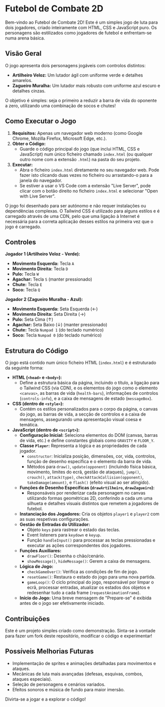 # Futebol de Combate 2D

Bem-vindo ao Futebol de Combate 2D! Este é um simples jogo de luta para dois jogadores, criado inteiramente com HTML, CSS e JavaScript puro. Os personagens são estilizados como jogadores de futebol e enfrentam-se numa arena básica.

## Visão Geral

O jogo apresenta dois personagens jogáveis com controlos distintos:

* **Artilheiro Veloz:** Um lutador ágil com uniforme verde e detalhes amarelos.
* **Zagueiro Muralha:** Um lutador mais robusto com uniforme azul escuro e detalhes cinzas.

O objetivo é simples: seja o primeiro a reduzir a barra de vida do oponente a zero, utilizando uma combinação de socos e chutes!

## Como Executar o Jogo

1.  **Requisitos:** Apenas um navegador web moderno (como Google Chrome, Mozilla Firefox, Microsoft Edge, etc.).
2.  **Obter o Código:**
    * Guarde o código principal do jogo (que inclui HTML, CSS e JavaScript) num único ficheiro chamado `index.html` (ou qualquer outro nome com a extensão `.html`) na pasta do seu projeto.
3.  **Executar:**
    * Abra o ficheiro `index.html` diretamente no seu navegador web. Pode fazer isto clicando duas vezes no ficheiro ou arrastando-o para a janela do navegador.
    * Se estiver a usar o VS Code com a extensão "Live Server", pode clicar com o botão direito no ficheiro `index.html` e selecionar "Open with Live Server".

O jogo foi desenhado para ser autónomo e não requer instalações ou dependências complexas. O Tailwind CSS é utilizado para alguns estilos e é carregado através de uma CDN, pelo que uma ligação à Internet é necessária para a correta aplicação desses estilos na primeira vez que o jogo é carregado.

## Controles

**Jogador 1 (Artilheiro Veloz - Verde):**

* **Movimento Esquerda:** Tecla `A`
* **Movimento Direita:** Tecla `D`
* **Pulo:** Tecla `W`
* **Agachar:** Tecla `S` (manter pressionado)
* **Chute:** Tecla `E`
* **Soco:** Tecla `Q`

**Jogador 2 (Zagueiro Muralha - Azul):**

* **Movimento Esquerda:** Seta Esquerda (←)
* **Movimento Direita:** Seta Direita (→)
* **Pulo:** Seta Cima (↑)
* **Agachar:** Seta Baixo (↓) (manter pressionado)
* **Chute:** Tecla `Numpad 1` (do teclado numérico)
* **Soco:** Tecla `Numpad 0` (do teclado numérico)

## Estrutura do Código

O jogo está contido num único ficheiro HTML (`index.html`) e é estruturado da seguinte forma:

* **HTML (`<head>` e `<body>`):**
    * Define a estrutura básica da página, incluindo o título, a ligação para o Tailwind CSS (via CDN), e os elementos do jogo como o elemento `<canvas>`, as barras de vida (`health-bars`), informações de controlos (`controls-info`), e a caixa de mensagens de estado (`messageBox`).
* **CSS (dentro de `<style>`):**
    * Contém os estilos personalizados para o corpo da página, o canvas do jogo, as barras de vida, a secção de controlos e a caixa de mensagens, assegurando uma apresentação visual coesa e temática.
* **JavaScript (dentro de `<script>`):**
    * **Configuração Inicial:** Seleciona elementos do DOM (canvas, barras de vida, etc.) e define constantes globais como `GRAVITY` e `FLOOR_Y`.
    * **Classe `Player`:** Representa a lógica e as propriedades de cada jogador.
        * `constructor`: Inicializa posição, dimensões, cor, vida, controlos, função de desenho específica e o elemento da barra de vida.
        * Métodos para `draw()`, `update(opponent)` (incluindo física básica, movimento, limites do ecrã, gestão de ataques), `jump()`, `crouch()`, `attack(type)`, `checkAttackCollision(opponent)`, `takeDamage(amount)`, e `flash()` (efeito visual ao ser atingido).
    * **Funções de Desenho Específicas (`drawArtilheiro`, `drawZagueiro`):**
        * Responsáveis por renderizar cada personagem no canvas utilizando formas geométricas 2D, conferindo a cada um uma silhueta e detalhes visuais distintos que remetem a jogadores de futebol.
    * **Instanciação dos Jogadores:** Cria os objetos `player1` e `player2` com as suas respetivas configurações.
    * **Gestão de Entradas do Utilizador:**
        * Objeto `keys` para rastrear o estado das teclas.
        * Event listeners para `keydown` e `keyup`.
        * Função `handleInput()` para processar as teclas pressionadas e executar as ações correspondentes dos jogadores.
    * **Funções Auxiliares:**
        * `drawFloor()`: Desenha o chão/cenário.
        * `showMessage()`, `hideMessage()`: Gerem a caixa de mensagens.
    * **Lógica de Jogo:**
        * `checkGameOver()`: Verifica as condições de fim de jogo.
        * `resetGame()`: Restaura o estado do jogo para uma nova partida.
        * `gameLoop()`: O ciclo principal do jogo, responsável por limpar o ecrã, processar entradas, atualizar os estados dos objetos e redesenhar tudo a cada frame (`requestAnimationFrame`).
    * **Início do Jogo:** Uma breve mensagem de "Prepare-se" é exibida antes de o jogo ser efetivamente iniciado.

## Contribuições

Este é um projeto simples criado como demonstração. Sinta-se à vontade para fazer um fork deste repositório, modificar o código e experimentar!

## Possíveis Melhorias Futuras

* Implementação de sprites e animações detalhadas para movimentos e ataques.
* Mecânicas de luta mais avançadas (defesas, esquivas, combos, ataques especiais).
* Seleção de personagens e cenários variados.
* Efeitos sonoros e música de fundo para maior imersão.

Divirta-se a jogar e a explorar o código!
